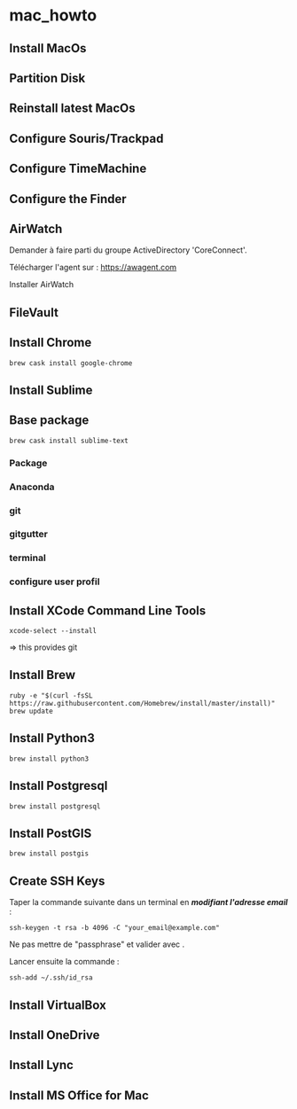# mac_howto

## Install MacOs

## Partition Disk

## Reinstall latest MacOs

## Configure Souris/Trackpad

## Configure TimeMachine

## Configure the Finder

## AirWatch

Demander à faire parti du groupe ActiveDirectory 'CoreConnect'.

Télécharger l'agent sur : https://awagent.com

Installer AirWatch

## FileVault

## Install Chrome

	brew cask install google-chrome

## Install Sublime

## Base package

	brew cask install sublime-text

### Package

### Anaconda

### git

### gitgutter

### terminal

### configure user profil

## Install XCode Command Line Tools

	xcode-select --install

=> this provides git

## Install Brew

	ruby -e "$(curl -fsSL https://raw.githubusercontent.com/Homebrew/install/master/install)"
	brew update

## Install Python3

	brew install python3


## Install Postgresql

	brew install postgresql

## Install PostGIS

	brew install postgis


## Create SSH Keys

Taper la commande suivante dans un terminal en _**modifiant l'adresse email**_ :

	ssh-keygen -t rsa -b 4096 -C "your_email@example.com"
	
Ne pas mettre de "passphrase" et valider avec <ENTER>.

Lancer ensuite la commande :

	ssh-add ~/.ssh/id_rsa

## Install VirtualBox

## Install OneDrive

## Install Lync

## Install MS Office for Mac
